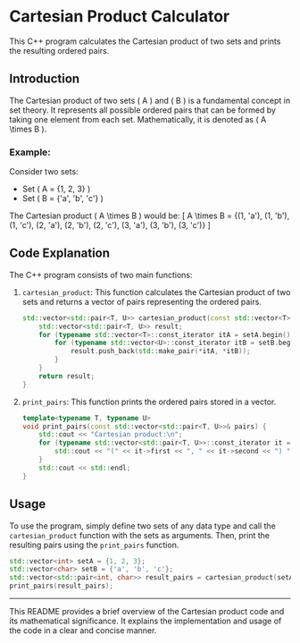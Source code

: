 
# Cartesian Product Calculator

This C++ program calculates the Cartesian product of two sets and prints the resulting ordered pairs. 

## Introduction

The Cartesian product of two sets \( A \) and \( B \) is a fundamental concept in set theory. It represents all possible ordered pairs that can be formed by taking one element from each set. Mathematically, it is denoted as \( A \times B \).

### Example:
Consider two sets:
- Set \( A = \{1, 2, 3\} \)
- Set \( B = \{'a', 'b', 'c'\} \)

The Cartesian product \( A \times B \) would be:
\[ A \times B = \{(1, 'a'), (1, 'b'), (1, 'c'), (2, 'a'), (2, 'b'), (2, 'c'), (3, 'a'), (3, 'b'), (3, 'c')\} \]

## Code Explanation

The C++ program consists of two main functions:

1. `cartesian_product`: This function calculates the Cartesian product of two sets and returns a vector of pairs representing the ordered pairs.
   
   ```cpp
   std::vector<std::pair<T, U>> cartesian_product(const std::vector<T>& setA, const std::vector<U>& setB) {
       std::vector<std::pair<T, U>> result;
       for (typename std::vector<T>::const_iterator itA = setA.begin(); itA != setA.end(); ++itA) {
           for (typename std::vector<U>::const_iterator itB = setB.begin(); itB != setB.end(); ++itB) {
               result.push_back(std::make_pair(*itA, *itB));
           }
       }
       return result;
   }
   ```

2. `print_pairs`: This function prints the ordered pairs stored in a vector.
   
   ```cpp
   template<typename T, typename U>
   void print_pairs(const std::vector<std::pair<T, U>>& pairs) {
       std::cout << "Cartesian product:\n";
       for (typename std::vector<std::pair<T, U>>::const_iterator it = pairs.begin(); it != pairs.end(); ++it) {
           std::cout << "(" << it->first << ", " << it->second << ") ";
       }
       std::cout << std::endl;
   }
   ```

## Usage

To use the program, simply define two sets of any data type and call the `cartesian_product` function with the sets as arguments. Then, print the resulting pairs using the `print_pairs` function.

```cpp
std::vector<int> setA = {1, 2, 3};
std::vector<char> setB = {'a', 'b', 'c'};
std::vector<std::pair<int, char>> result_pairs = cartesian_product(setA, setB);
print_pairs(result_pairs);
```

---

This README provides a brief overview of the Cartesian product code and its mathematical significance. It explains the implementation and usage of the code in a clear and concise manner.
